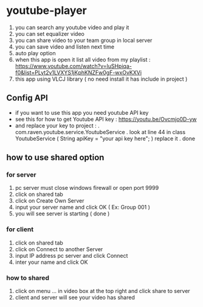 # youtube-player
1. you can search any youtube video and play it
2. you can set equalizer video
3. you can share video to your team group in local server
4. you can save video and listen next time
5. auto play option
6. when this app is open it list all video from my playlist : https://www.youtube.com/watch?v=luSHpiqa-f0&list=PLyt2v1LVXYS1jKphKNZFw0gF-wxOvKXVi
7. this app using VLCJ library ( no need install it has include in project )
## Config API
- if you want to use this app you need youtube API key
- see this for how to get Youtube API key : https://youtu.be/Ovcmjo0D-yw
- and replace your key to project :
    . com.raven.youtube.service.YoutubeService
    . look at line 44 in class YoutubeService ( String apiKey = "your api key here"; ) replace it
    . done
## how to use shared option
### for server
1. pc server must close windows firewall or open port 9999
2. click on shared tab
3. click on Create Own Server
4. input your server name and click OK ( Ex: Group 001 )
5. you will see server is starting ( done )
### for client
1. click on shared tab
2. click on Connect to another Server
3. input IP address pc server and click Connect
4. inter your name and click OK
### how to shared
1. click on menu ... in video box at the top right and click share to server
2. client and server will see your video has shared

